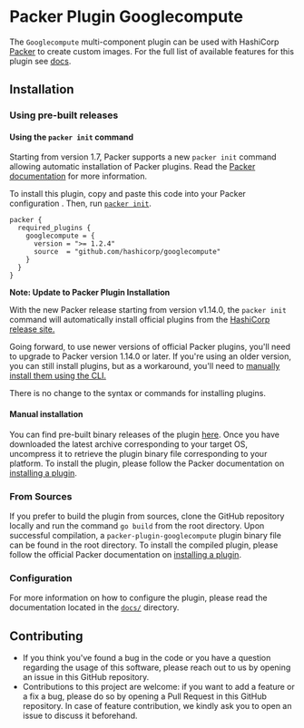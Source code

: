 # Packer Plugin Googlecompute
The `Googlecompute` multi-component plugin can be used with HashiCorp [Packer](https://www.packer.io)
to create custom images. For the full list of available features for this plugin see [docs](docs).

## Installation

### Using pre-built releases

#### Using the `packer init` command

Starting from version 1.7, Packer supports a new `packer init` command allowing
automatic installation of Packer plugins. Read the
[Packer documentation](https://www.packer.io/docs/commands/init) for more information.

To install this plugin, copy and paste this code into your Packer configuration .
Then, run [`packer init`](https://www.packer.io/docs/commands/init).

```hcl
packer {
  required_plugins {
    googlecompute = {
      version = ">= 1.2.4"
      source  = "github.com/hashicorp/googlecompute"
    }
  }
}
```

**Note: Update to Packer Plugin Installation**

With the new Packer release starting from version v1.14.0, the `packer init` command will automatically install official plugins from the [HashiCorp release site.](https://releases.hashicorp.com/)

Going forward, to use newer versions of official Packer plugins, you'll need to upgrade to Packer version 1.14.0 or later. If you're using an older version, you can still install plugins, but as a workaround, you'll need to [manually install them using the CLI.](https://developer.hashicorp.com/packer/docs/plugins/install#manually-install-plugins-using-the-cli)

There is no change to the syntax or commands for installing plugins.


#### Manual installation

You can find pre-built binary releases of the plugin [here](https://github.com/hashicorp/packer-plugin-googlecompute/releases).
Once you have downloaded the latest archive corresponding to your target OS,
uncompress it to retrieve the plugin binary file corresponding to your platform.
To install the plugin, please follow the Packer documentation on
[installing a plugin](https://www.packer.io/docs/extending/plugins/#installing-plugins).


### From Sources

If you prefer to build the plugin from sources, clone the GitHub repository
locally and run the command `go build` from the root
directory. Upon successful compilation, a `packer-plugin-googlecompute` plugin
binary file can be found in the root directory.
To install the compiled plugin, please follow the official Packer documentation
on [installing a plugin](https://www.packer.io/docs/extending/plugins/#installing-plugins).


### Configuration

For more information on how to configure the plugin, please read the
documentation located in the [`docs/`](docs) directory.


## Contributing

* If you think you've found a bug in the code or you have a question regarding
  the usage of this software, please reach out to us by opening an issue in
  this GitHub repository.
* Contributions to this project are welcome: if you want to add a feature or a
  fix a bug, please do so by opening a Pull Request in this GitHub repository.
  In case of feature contribution, we kindly ask you to open an issue to
  discuss it beforehand.
